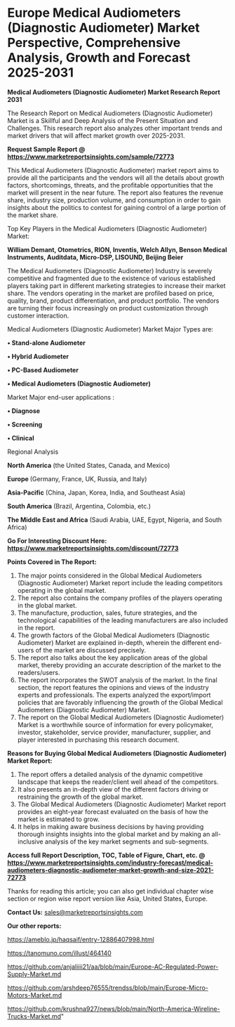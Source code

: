# Europe Medical Audiometers (Diagnostic Audiometer) Market Perspective, Comprehensive Analysis, Growth and Forecast 2025-2031

<strong>Medical Audiometers (Diagnostic Audiometer) Market Research Report 2031</strong>

The Research Report on Medical Audiometers (Diagnostic Audiometer) Market is a Skillful and Deep Analysis of the Present Situation and Challenges. This research report also analyzes other important trends and market drivers that will affect market growth over 2025-2031.

<strong>Request Sample Report @ <a href=https://www.marketreportsinsights.com/sample/72773>https://www.marketreportsinsights.com/sample/72773</a></strong>

This Medical Audiometers (Diagnostic Audiometer) market report aims to provide all the participants and the vendors will all the details about growth factors, shortcomings, threats, and the profitable opportunities that the market will present in the near future. The report also features the revenue share, industry size, production volume, and consumption in order to gain insights about the politics to contest for gaining control of a large portion of the market share.

Top Key Players in the Medical Audiometers (Diagnostic Audiometer) Market:

<strong>William Demant, Otometrics, RION, Inventis, Welch Allyn, Benson Medical Instruments, Auditdata, Micro-DSP, LISOUND, Beijing Beier</strong>

The Medical Audiometers (Diagnostic Audiometer) Industry is severely competitive and fragmented due to the existence of various established players taking part in different marketing strategies to increase their market share. The vendors operating in the market are profiled based on price, quality, brand, product differentiation, and product portfolio. The vendors are turning their focus increasingly on product customization through customer interaction.

Medical Audiometers (Diagnostic Audiometer) Market Major Types are:

<strong>• Stand-alone Audiometer

• Hybrid Audiometer

• PC-Based Audiometer

• Medical Audiometers (Diagnostic Audiometer)</strong>

Market Major end-user applications :

<strong>• Diagnose

• Screening

• Clinical</strong>

Regional Analysis

</u><strong><b>North America</b></strong> (the United States, Canada, and Mexico)

<strong><b>Europe </b></strong>(Germany, France, UK, Russia, and Italy)

<strong><b>Asia-Pacific</b></strong> (China, Japan, Korea, India, and Southeast Asia)

<strong><b>South America</b></strong> (Brazil, Argentina, Colombia, etc.)

<strong><b>The Middle East and Africa</b></strong> (Saudi Arabia, UAE, Egypt, Nigeria, and South Africa)

<strong>Go For Interesting Discount Here: <a href=https://www.marketreportsinsights.com/discount/72773>https://www.marketreportsinsights.com/discount/72773</a></strong>

<strong>Points Covered in The Report:</strong>
<ol>
  <li>The major points considered in the Global Medical Audiometers (Diagnostic Audiometer) Market report include the leading competitors operating in the global market.</li>
  <li>The report also contains the company profiles of the players operating in the global market.</li>
  <li>The manufacture, production, sales, future strategies, and the technological capabilities of the leading manufacturers are also included in the report.</li>
  <li>The growth factors of the Global Medical Audiometers (Diagnostic Audiometer) Market are explained in-depth, wherein the different end-users of the market are discussed precisely.</li>
  <li>The report also talks about the key application areas of the global market, thereby providing an accurate description of the market to the readers/users.</li>
  <li>The report incorporates the SWOT analysis of the market. In the final section, the report features the opinions and views of the industry experts and professionals. The experts analyzed the export/import policies that are favorably influencing the growth of the Global Medical Audiometers (Diagnostic Audiometer) Market.</li>
  <li>The report on the Global Medical Audiometers (Diagnostic Audiometer) Market is a worthwhile source of information for every policymaker, investor, stakeholder, service provider, manufacturer, supplier, and player interested in purchasing this research document.</li>
</ol>
<strong>Reasons for Buying Global Medical Audiometers (Diagnostic Audiometer) Market Report:</strong>

<ol>
  <li>The report offers a detailed analysis of the dynamic competitive landscape that keeps the reader/client well ahead of the competitors.</li>
  <li>It also presents an in-depth view of the different factors driving or restraining the growth of the global market.</li>
  <li>The Global Medical Audiometers (Diagnostic Audiometer) Market report provides an eight-year forecast evaluated on the basis of how the market is estimated to grow.</li>
  <li>It helps in making aware business decisions by having providing thorough insights insights into the global market and by making an all-inclusive analysis of the key market segments and sub-segments.</li>
</ol>
<strong>Access full Report Description, TOC, Table of Figure, Chart, etc. @ <a href=https://www.marketreportsinsights.com/industry-forecast/medical-audiometers-diagnostic-audiometer-market-growth-and-size-2021-72773>https://www.marketreportsinsights.com/industry-forecast/medical-audiometers-diagnostic-audiometer-market-growth-and-size-2021-72773</a></strong>


Thanks for reading this article; you can also get individual chapter wise section or region wise report version like Asia, United States, Europe.

<strong>Contact Us:</strong>
sales@marketreportsinsights.com

<strong>Our other reports:</strong>

<a href=https://ameblo.jp/haqsaif/entry-12886407998.html>https://ameblo.jp/haqsaif/entry-12886407998.html</a>

<a href=https://tanomuno.com/illust/464140>https://tanomuno.com/illust/464140</a>

<a href=https://github.com/anjaliiii21/aa/blob/main/Europe-AC-Regulated-Power-Supply-Market.md>https://github.com/anjaliiii21/aa/blob/main/Europe-AC-Regulated-Power-Supply-Market.md</a>

<a href=https://github.com/arshdeep76555/trendss/blob/main/Europe-Micro-Motors-Market.md>https://github.com/arshdeep76555/trendss/blob/main/Europe-Micro-Motors-Market.md</a>

<a href=https://github.com/krushna927/news/blob/main/North-America-Wireline-Trucks-Market.md>https://github.com/krushna927/news/blob/main/North-America-Wireline-Trucks-Market.md</a>"
